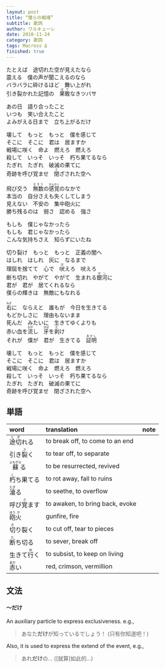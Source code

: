 ```yaml
---
layout: post
title: “僕らの戦場”
subtitle: 歌詞
author: ワルキューレ
date: 2018-11-24
category: 歌詞
tags: Macross Δ
finished: true
---
```


<p>
たとえば　途切れた空が見えたなら<br>
震える　僕の声が聞こえるのなら<br>
バラバラに砕けるほど　舞い上がれ <br>
引き裂かれた記憶の　<ruby>果敢<rt>はて</rt></ruby>なきツバサ<br>
</p><p>
あの日　語り合ったこと<br>
いつも　笑い合えたこと<br>
よみがえる日まで　立ち上がるだけ<br>
 </p><p>
壊して　もっと　もっと　僕を感じて<br>
そこに　そこに　君は　居ますか<br>
戦場に咲く　命よ　燃えろ　燃えろ<br>
殺して　いっそ　いっそ　朽ち果てるなら<br>
たぎれ　たぎれ　破滅の果てに<br>
奇跡を呼び覚ませ　<ruby>閉<rt>と</rt></ruby>ざされた空へ<br>
</p><p>
飛び交う　<ruby>無数<rt>むすう</rt></ruby>の<ruby>感覚<rt>かんかく</rt></ruby>のなかで<br>
本当の　自分さえも失くしてしまう<br>
見えない　不安の　集中砲火に<br>
勝ち残るのは　弱さ　認める　強さ<br>
</p><p>
もしも　僕じゃなかったら<br>
もしも　君じゃなかったら<br>
こんな気持ちさえ　知らずにいたね<br>
  </p><p>
切り裂け　もっと　もっと　正義の闇へ<br>
はしれ　はしれ　灰に　なるまで<br>
理屈を捨てて　心で　<ruby>吠<rt>ほ</rt></ruby>えろ　吠えろ<br>
断ち切れ　やがて　やがて　生まれる<ruby>銀河<rt>ほし</rt></ruby>に<br>
君が　君が　居てくれるなら<br>
僕らの輝きは　無敵にもなれる<br>
</p><p>
<ruby>右<rt>みぎ</rt></ruby>に　ならえと　誰もが　今日を生きてる<br>
もどかしさに　理由もないまま<br>
死んだ　みたいに　生きてゆくよりも<br>
赤い血を<ruby>流<rt>なが</rt></ruby>し　<ruby>牙<rt>きば</rt></ruby>を<ruby>剥<rt>む</rt></ruby>け<br>
それが　僕が　君が　生きてる　<ruby>証明<rt>あかし</rt></ruby><br>
</p><p>
壊して　もっと　もっと　僕を感じて<br>
そこに　そこに　君は　居ますか<br>
戦場に咲く　命よ　燃えろ　燃えろ<br>
殺して　いっそ　いっそ　朽ち果てるなら<br>
たぎれ　たぎれ　破滅の果てに<br>
奇跡を呼び覚ませ　閉ざされた空へ<br>
</p>

## 単語
	
|  word       |          translation            |       note        |        
:-----------  | :------------------------------ | ----------------- |
<ruby>途切<rt>とぎ</rt></ruby>れる | to break off, to come to an end ||
引き<ruby>裂<rt>さ</rt></ruby>く　 | to tear off, to separate        ||
<ruby>蘇<rt>よもがえ</rt></ruby>る | to be resurrected, revived      ||
<ruby>朽<rt>く</rt></ruby>ち果てる | to rot away, fall to ruins      ||
<ruby>滾<rt>たぎ</rt></ruby>る    | to seethe, to overflow          || also written as 激る 
呼び<ruby>覚<rt>さ</rt></ruby>ます | to awaken, to bring back, evoke ||
<ruby>砲<rt>ほう</rt></ruby><ruby>火<rt>か</rt></ruby>| gunfire, fire ||
<ruby>切<rt>き</rt></ruby>り裂く   | to cut off, tear to pieces ||
<ruby>断<rt>た</rt></ruby>ち切る   | to sever, break off        ||
生きて<ruby>行<rt>ゆ</rt></ruby>く | to subsist, to keep on living   ||
<ruby>赤<rt>あか</rt></ruby>い    | red, crimson, vermillion || also written as 緋い, 紅い, 丹い, etc.



## 文法
#### 〜だけ
An auxiliary particle to express exclusiveness. e.g.,
> あなた**だけ**が知っているでしょう！
>  (只有你知道吧！)

Also, it is used to express the extend of the event, e.g.,
> あれ**だけ**の...
>  ([就算]如此的…)

